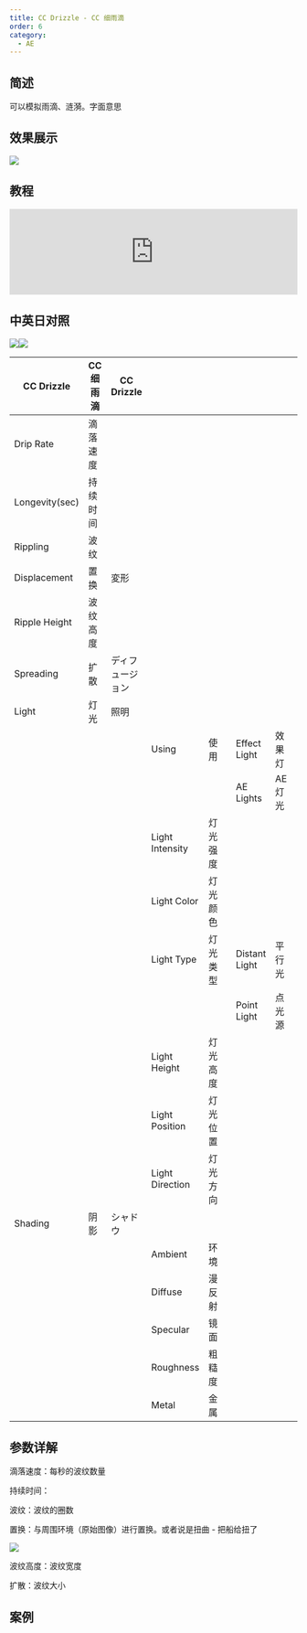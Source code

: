 ```yaml
---
title: CC Drizzle - CC 细雨滴
order: 6
category:
  - AE
---
```


## 简述

可以模拟雨滴、涟漪。字面意思

## 效果展示

![](https://cdn.yuelili.com/20211212155547.png)

## 教程

<iframe src="https://player.bilibili.com/player.html?bvid=BV1e34y1X7Vj&page=4&high_quality=1" width="100%" allowfullscreen="allowfullscreen" frameborder="0"></iframe>

## 中英日对照

![](https://mir.yuelili.com/wp-content/uploads/user/AE/effects/AE-Effects-Simulation-CC_Drizzle.png)![](https://mir.yuelili.com/wp-content/uploads/user/AE/effects/AE-Effects-Simulation-CC_Drizzle_cn.png)

| CC Drizzle     | CC 细雨滴 | CC Drizzle       |                 |          |     |               |         |     |
| -------------- | --------- | ---------------- | --------------- | -------- | --- | ------------- | ------- | --- |
| Drip Rate      | 滴落速度  |                  |                 |          |     |               |         |     |
| Longevity(sec) | 持续时间  |                  |                 |          |     |               |         |     |
| Rippling       | 波纹      |                  |                 |          |     |               |         |     |
| Displacement   | 置换      | 変形             |                 |          |     |               |         |     |
| Ripple Height  | 波纹高度  |                  |                 |          |     |               |         |     |
| Spreading      | 扩散      | ディフュージョン |                 |          |     |               |         |     |
| Light          | 灯光      | 照明             |                 |          |     |               |         |     |
|                |           |                  | Using           | 使用     |     | Effect Light  | 效果灯  |     |
|                |           |                  |                 |          |     | AE Lights     | AE 灯光 |     |
|                |           |                  | Light Intensity | 灯光强度 |     |               |         |     |
|                |           |                  | Light Color     | 灯光颜色 |     |               |         |     |
|                |           |                  | Light Type      | 灯光类型 |     | Distant Light | 平行光  |     |
|                |           |                  |                 |          |     | Point Light   | 点光源  |     |
|                |           |                  | Light Height    | 灯光高度 |     |               |         |     |
|                |           |                  | Light Position  | 灯光位置 |     |               |         |     |
|                |           |                  | Light Direction | 灯光方向 |     |               |         |     |
| Shading        | 阴影      | シャドウ         |                 |          |     |               |         |     |
|                |           |                  | Ambient         | 环境     |     |               |         |     |
|                |           |                  | Diffuse         | 漫反射   |     |               |         |     |
|                |           |                  | Specular        | 镜面     |     |               |         |     |
|                |           |                  | Roughness       | 粗糙度   |     |               |         |     |
|                |           |                  | Metal           | 金属     |     |               |         |     |

## 参数详解

滴落速度：每秒的波纹数量

持续时间：

波纹：波纹的圈数

置换：与周围环境（原始图像）进行置换。或者说是扭曲 - 把船给扭了

![](https://cdn.yuelili.com/20211212155836.png)

波纹高度：波纹宽度

扩散：波纹大小

## 案例
